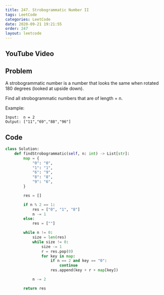 ```yaml
---
title: 247. Strobogrammatic Number II
tags: LeetCode
categories: LeetCode
date: 2020-09-21 19:21:55
order: 247
layout: leetcode
---
```


## YouTube Video

## Problem

A strobogrammatic number is a number that looks the same when rotated 180 degrees (looked at upside down).

Find all strobogrammatic numbers that are of length = n.

Example:

```
Input:  n = 2
Output: ["11","69","88","96"]
```

## Code

```python
class Solution:
    def findStrobogrammatic(self, n: int) -> List[str]:
        map = {
            "0": "0",
            "1": "1",
            "6": "9",
            "8": "8",
            "9": "6",
        }

        res = []

        if n % 2 == 1:
            res = ["0", "1", "8"]
            n -= 1
        else:
            res = [""]

        while n != 0:
            size = len(res)
            while size != 0:
                size -= 1
                r = res.pop(0)
                for key in map:
                    if n == 2 and key == "0":
                        continue
                    res.append(key + r + map[key])

            n -= 2

        return res
```
